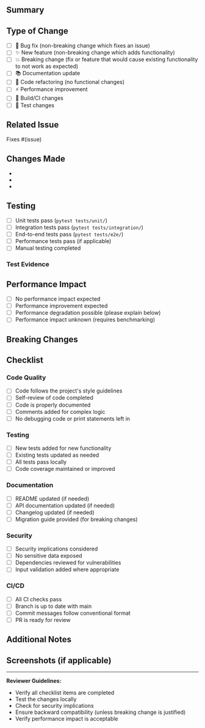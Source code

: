 ## Summary

<!-- Provide a brief description of the changes in this PR -->

## Type of Change

<!-- Please check the one that applies to this PR using "x" -->

- [ ] 🐛 Bug fix (non-breaking change which fixes an issue)
- [ ] ✨ New feature (non-breaking change which adds functionality)
- [ ] 💥 Breaking change (fix or feature that would cause existing functionality to not work as expected)
- [ ] 📚 Documentation update
- [ ] 🧹 Code refactoring (no functional changes)
- [ ] ⚡ Performance improvement
- [ ] 🔧 Build/CI changes
- [ ] 🧪 Test changes

## Related Issue

<!-- If this PR addresses an issue, link it here -->
Fixes #(issue)

## Changes Made

<!-- List the specific changes made in this PR -->

- 
- 
- 

## Testing

<!-- Describe the tests you ran to verify your changes -->

- [ ] Unit tests pass (`pytest tests/unit/`)
- [ ] Integration tests pass (`pytest tests/integration/`)
- [ ] End-to-end tests pass (`pytest tests/e2e/`)
- [ ] Performance tests pass (if applicable)
- [ ] Manual testing completed

### Test Evidence

<!-- Include test results, screenshots, or other evidence -->

## Performance Impact

<!-- Check all that apply -->

- [ ] No performance impact expected
- [ ] Performance improvement expected
- [ ] Performance degradation possible (please explain below)
- [ ] Performance impact unknown (requires benchmarking)

<!-- If performance impact expected, provide details -->

## Breaking Changes

<!-- If this is a breaking change, describe what breaks and how to migrate -->

## Checklist

<!-- Please check all that apply using "x" -->

### Code Quality

- [ ] Code follows the project's style guidelines
- [ ] Self-review of code completed
- [ ] Code is properly documented
- [ ] Comments added for complex logic
- [ ] No debugging code or print statements left in

### Testing

- [ ] New tests added for new functionality
- [ ] Existing tests updated as needed
- [ ] All tests pass locally
- [ ] Code coverage maintained or improved

### Documentation

- [ ] README updated (if needed)
- [ ] API documentation updated (if needed)
- [ ] Changelog updated (if needed)
- [ ] Migration guide provided (for breaking changes)

### Security

- [ ] Security implications considered
- [ ] No sensitive data exposed
- [ ] Dependencies reviewed for vulnerabilities
- [ ] Input validation added where appropriate

### CI/CD

- [ ] All CI checks pass
- [ ] Branch is up to date with main
- [ ] Commit messages follow conventional format
- [ ] PR is ready for review

## Additional Notes

<!-- Any additional information that reviewers should know -->

## Screenshots (if applicable)

<!-- Add screenshots or GIFs to help explain your changes -->

---

**Reviewer Guidelines:**
- Verify all checklist items are completed
- Test the changes locally
- Check for security implications
- Ensure backward compatibility (unless breaking change is justified)
- Verify performance impact is acceptable